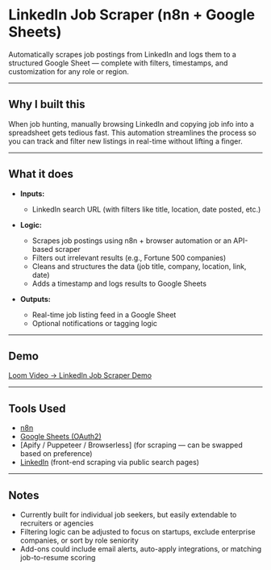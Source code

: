 # LinkedIn Job Scraper (n8n + Google Sheets)

Automatically scrapes job postings from LinkedIn and logs them to a structured Google Sheet — complete with filters, timestamps, and customization for any role or region.

---

## Why I built this

When job hunting, manually browsing LinkedIn and copying job info into a spreadsheet gets tedious fast. This automation streamlines the process so you can track and filter new listings in real-time without lifting a finger.

---

## What it does

- **Inputs:**
  - LinkedIn search URL (with filters like title, location, date posted, etc.)

- **Logic:**
  - Scrapes job postings using n8n + browser automation or an API-based scraper
  - Filters out irrelevant results (e.g., Fortune 500 companies)
  - Cleans and structures the data (job title, company, location, link, date)
  - Adds a timestamp and logs results to Google Sheets

- **Outputs:**
  - Real-time job listing feed in a Google Sheet
  - Optional notifications or tagging logic

---

## Demo

[Loom Video → LinkedIn Job Scraper Demo](https://www.loom.com/share/eac9a0478cf545098f848c2b6ef00d04)

---

## Tools Used

- [n8n](https://n8n.io/)
- [Google Sheets (OAuth2)](https://workspace.google.com/products/sheets/)
- [Apify / Puppeteer / Browserless] (for scraping — can be swapped based on preference)
- [LinkedIn](https://linkedin.com/) (front-end scraping via public search pages)

---

## Notes

- Currently built for individual job seekers, but easily extendable to recruiters or agencies
- Filtering logic can be adjusted to focus on startups, exclude enterprise companies, or sort by role seniority
- Add-ons could include email alerts, auto-apply integrations, or matching job-to-resume scoring
